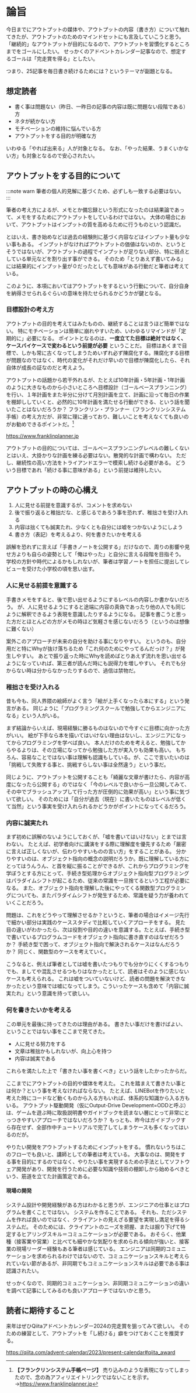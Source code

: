 # 論旨
今日までにアウトプットの媒体や、アウトプットの内容（書き方）について触れてきたが、アウトプットのためのマインドセットにも言及していこうと思う。
「継続的」なアウトプットが目的になるので、アウトプットを習慣化するところまでをゴールにしたい。
せっかくのアドベントカレンダー記事なので、想定するゴールは「完走賞を得る」としたい。

つまり、25記事を毎日書き続けるためには？というテーマが副題となる。

## 想定読者
- 書く事は問題ない（昨日、一昨日の記事の内容は既に問題ない段階である）方
- ネタが続かない方
- モチベーションの維持に悩んでいる方
- アウトプットをする目的が明確な方

いわゆる「やれば出来る」人が対象となる。
なお、「やった結果、うまくいかない方」も対象となるので安心されたい。

## アウトプットをする目的について
:::note warn
筆者の個人的見解に基づくため、必ずしも一致する必要はない。
:::

筆者の考え方によるが、メモとか備忘録という形式になったのは結果論であって、メモをするためにアウトプットをしているわけではない。
大体の場合において、アウトプットはインプットの質を高めるために行うものという認識だ。

とはいえ、書き始めなどは過去の経験則に基づく内容などはインプット量も少ない事もある。
インプットがなければアウトプットの価値はないのか、というとそうではないが、アウトプットの過程でインプットが足りない部分、特に弱点としている単元などを割り出す事ができる。
そのため「とりあえず書いてみる」には結果的にインプット量が０だったとしても意味がある行動だと筆者は考えている。

このように、本項においてはアウトプットをするという行動について、自分自身を納得させられるぐらいの意味を持たせられるかどうかが鍵となる。

### 目標設計の考え方
アウトプットの目的を考えてはみたものの、継続することは言うほど簡単ではない。
特にモチベーションは簡単に崩れやすいため、いわゆるリマインドが「定期的に」必要になる。
ポイントとなるのは、**一度立てた目標は絶対ではなく、ケースバイケースで変わるという前提が必要** ということだ。
目標はあくまで目標で、しかも常に古くなってしまうためいずれ必ず陳腐化する。陳腐化する目標が問題なのではなく、時代の変化がそれだけ早いので目標が陳腐化したら、それ自体が成長の証なのだと考えよう。

アウトプットの話題から若干外れるが、たとえば10年計画・5年計画・1年計画のように大きなものから小さいところへ目標設計（ゴールベースプランニング）を行い、１年計画をまた半分に分けて月別計画を立て、計画に沿って毎日の作業を棚卸ししていくと、必然的に10年計画を満たせる行動ができる、という話を聞いたことはないだろうか？
フランクリン・プランナー（フランクリンシステム手帳）の考え方だが、非常に理に適っており、難しいことを考えなくても良いのがお勧めできるポイントだ。[^1]

[^1]: **【フランクリンシステム手帳ページ】** 売り込みのような表現になってしまったので、念の為アフィリエイトリンクではないことを示す。→https://www.franklinplanner.jp

https://www.franklinplanner.jp

アウトプットの目的については、ゴールベースプランニングレベルの難しくないとはいえ、大掛かりな計画を練る必要はない。散発的な計画で構わない。
ただし、継続性の高い方法をトライアンドエラーで模索し続ける必要がある。
どういう目標であれ「続ける事に意味がある」という前提は維持したい。

## アウトプットの時の心構え
1. 人に見せる前提を意識するが、コメントを求めない
1. 後で振り返ると稚拙だな、と感じるであろう事を恐れず、稚拙さを受け入れる
1. 内容は拙くても誠実たれ、少なくとも自分には嘘をつかないようにしよう
1. 書き方（表記）を考えるより、何を書きたいかを考える

誤解を恐れずに言えば「手書きノートを公開する」だけなので、周りの影響や見せ方よりも自らの姿勢として「俺はやった」と自分に言える段階を目指そう。
学校の方針や時代によるかもしれないが、筆者は学習ノートを担任に提出してレビューを受けた小学校の頃を思い出す。

### 人に見せる前提を意識する
手書きメモをすると、後で思い出せるようにするレベルの内容しか書かないだろう。
が、人に見せるようにすると途端に内容の真偽であったり他の人でも同じように解釈できるよう表現を意識したりするようになる。
記事を書こうと思った方だとほとんどの方がメモの時ほど気軽さを感じないだろう（というのは想像に難くない）

案外このアプローチが未来の自分を助ける事になりやすい。
というのも、自分用だと特にWhyが抜け落ちるため「これ何のためにやってるんだっけ？」が発生しやすい。
あとで振り返った時にWhyを読めばとりあえず流れを思い出せるようになっていれば、第三者が読んだ時にも説得力を増しやすい。
それでも分からない時は分からなかったりするので、過信は禁物だ。

### 稚拙さを受け入れる
昔も今も、同人界隈の絵師がよく言う「絵が上手くなったら本にする」という発言がある。
同じように「プログラミングスクールで勉強してからエンジニアになる」という人がいる。

まず結論からいえば、現場経験に勝るものはないので今すぐに目標に向かった方がいい。
絵が下手なら本を描いてはいけない理由はないし、エンジニアになってからプログラミングを学べば良い。
本人だけのためを考えると、勉強してからやるよりは、その立場になってから勉強した方が実入りも効果も高い。
もちろん、容易なことではない事は理解も認識もしている。が、ここで言いたいのは「挑戦して失敗する事と、挑戦すらしない事は全然違う」という事だ。

同じように、アウトプットを公開することも「綺麗な文章が書けたら、内容が高度になったら公開する」のではなく「今のレベルで良いから一旦公開してみて、その中でブラッシュアップして行った方が圧倒的に効果が高い」という事に気づいて欲しい。
そのためには「自分が過去（現在）に書いたものはレベルが低くて当然」という事実を受け入れられるかどうかがポイントになってくるだろう。

### 内容に誠実たれ
まず初めに誤解のないようにしておくが、「嘘を書いてはいけない」とまでは言わない。
たとえば、初学者向けに講演をする際に理解度を優先するため「厳密に言えば正しくないが、伝わりやすいものの言い方」をすることがある。
分かりやすいのは、オブジェクト指向の概念の説明だろうか。既に理解している方にとってはうんうん、と首を縦に振ることができるが、これからプログラミングを学ぼうとする方にとって、手続き型処理からオブジェクト指向型プログラミングはパラダイムシフトが起こるため、従来の常識を一旦捨てるという工程が必要になる。
また、オブジェクト指向を理解した後にやってくる関数型プログラミングについても、またパラダイムシフトが発生するため、常識を疑う力が養われていくことだろう。

問題は、これをどうやって理解させるか？というと、筆者の場合はイメージ先行で細かい部分は実践のケーススタディで比較していくアプローチをする。
見た目の違いがわかったら、次は役割や目的の違いを意識する。たとえば、手続き型で書いているプログラムコードをオブジェクト指向に書き直すのはなぜだろうか？
手続き型で困って、オブジェクト指向で解決されるケースはなんだろうか？
同じく、関数型のケースを考えていく。

こうなると、例えば筆者としては嘘を書いたつもりでも分かりにくくするつもりでも、ましてや混乱させるつもりはなかったとして、読者はそのように感じないケースも考えられる。
これは嘘をついていないけど、読者の問題を解決できなかったという意味では嘘になってしまう。こういったケースも含めて「内容に誠実たれ」という意識を持って欲しい。

### 何を書きたいかを考える
この単元を最後に持ってきたのは理由がある。
書きたい事だけを書けばよい、ということではない事をここまで見てきた。

- 人に見せる努力をする
- 文章は稚拙かもしれないが、向上心を持つ
- 内容は誠実である

これらを満たした上で「書きたい事を書くべき」という話をしたかったからだ。

ここまでにアウトプットの目的や媒体を考えた。
これを踏まえて書きたい事とは何か？という事を考えなければならない。
たとえば、LINEBotを作りたいと考えた時にコードなど動くものから入る方もいれば、体系的な知識から入る方もいる。
アウトプット駆動開発（仮にOutput-Drive Development=ODDと呼ぶ）は、ゲームを遊ぶ時に取扱説明書やガイドブックを読まない層にとって非常にとっつきやすいアプローチではないだろうか？
もっとも、昨今はガイドブックすら存在せず、全部作中チュートリアルで完了してしまうケースも多くなってはいるのだが。

やりたい開発をアウトプットするためにインプットをする。
慣れないうちはこのフローでも良いと、講師としての筆者は考えている。
大事なのは、開発をする事を目的にするのではなく、やりたい事を実現するための手法としてソフトウェア開発があり、開発を行うために必要な知識や技術の棚卸しから始めるべきという、筋道を立てた計画策定である。

#### 現場の開発
システム設計や開発経験がある方はわかると思うが、エンジニアの仕事とはプログラムを書くことではない。
システムを作ることである。
それも、ただシステムを作れば良いのではなく、クライアントの見えざる要望を実現し満足を得るシステムだ。
そのためには、クライアントのニーズを把握、または掘り下げて特定するヒアリングスキル＝コミュニケーションが必要である。
おそらく、他業種（接客業や営業）と比べても細やかな気配りを求められる傾向が強いと、接客業の現場リーダー経験もある筆者は感じている。
エンジニアは同期的コミュニケーションを求められるわけではないので、コミュニケーションスキルと考えられていない節があるが、非同期でもコミュニケーションスキルは必要である事は認識されたい。

せっかくなので、同期的コミュニケーション、非同期コミュニケーションの違いを調べて記事にしてみるのも良いアプローチではないかと思う。

## 読者に期待すること
来年はぜひQiitaアドベントカレンダー2024の完走賞を狙ってみて欲しい。
そのための練習として、アウトプットを「し続ける」癖をつけておくことを推奨する。

https://qiita.com/advent-calendar/2023/present-calendar#qiita_award
